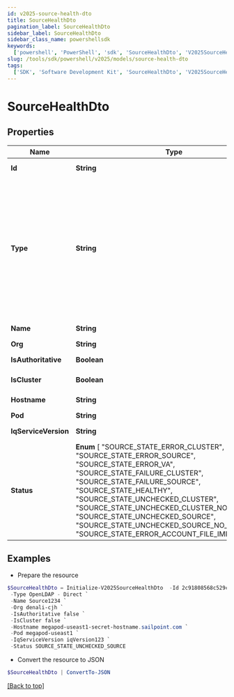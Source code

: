 ```yaml
---
id: v2025-source-health-dto
title: SourceHealthDto
pagination_label: SourceHealthDto
sidebar_label: SourceHealthDto
sidebar_class_name: powershellsdk
keywords:
  ['powershell', 'PowerShell', 'sdk', 'SourceHealthDto', 'V2025SourceHealthDto']
slug: /tools/sdk/powershell/v2025/models/source-health-dto
tags:
  ['SDK', 'Software Development Kit', 'SourceHealthDto', 'V2025SourceHealthDto']
---
```


# SourceHealthDto

## Properties

| Name | Type | Description | Notes |
| --- | --- | --- | --- |
| **Id** | **String** | the id of the Source | [optional] [readonly] |
| **Type** | **String** | Specifies the type of system being managed e.g. Active Directory, Workday, etc.. If you are creating a Delimited File source, you must set the `provisionasCsv` query parameter to `true`. | [optional] |
| **Name** | **String** | the name of the source | [optional] |
| **Org** | **String** | source's org | [optional] |
| **IsAuthoritative** | **Boolean** | Is the source authoritative | [optional] |
| **IsCluster** | **Boolean** | Is the source in a cluster | [optional] |
| **Hostname** | **String** | source's hostname | [optional] |
| **Pod** | **String** | source's pod | [optional] |
| **IqServiceVersion** | **String** | The version of the iqService | [optional] |
| **Status** | **Enum** [ "SOURCE_STATE_ERROR_CLUSTER", "SOURCE_STATE_ERROR_SOURCE", "SOURCE_STATE_ERROR_VA", "SOURCE_STATE_FAILURE_CLUSTER", "SOURCE_STATE_FAILURE_SOURCE", "SOURCE_STATE_HEALTHY", "SOURCE_STATE_UNCHECKED_CLUSTER", "SOURCE_STATE_UNCHECKED_CLUSTER_NO_SOURCES", "SOURCE_STATE_UNCHECKED_SOURCE", "SOURCE_STATE_UNCHECKED_SOURCE_NO_ACCOUNTS", "SOURCE_STATE_ERROR_ACCOUNT_FILE_IMPORT" ] | connection test result | [optional] |

## Examples

- Prepare the resource

```powershell
$SourceHealthDto = Initialize-V2025SourceHealthDto  -Id 2c91808568c529c60168cca6f90c1324 `
 -Type OpenLDAP - Direct `
 -Name Source1234 `
 -Org denali-cjh `
 -IsAuthoritative false `
 -IsCluster false `
 -Hostname megapod-useast1-secret-hostname.sailpoint.com `
 -Pod megapod-useast1 `
 -IqServiceVersion iqVersion123 `
 -Status SOURCE_STATE_UNCHECKED_SOURCE
```

- Convert the resource to JSON

```powershell
$SourceHealthDto | ConvertTo-JSON
```

[[Back to top]](#)
